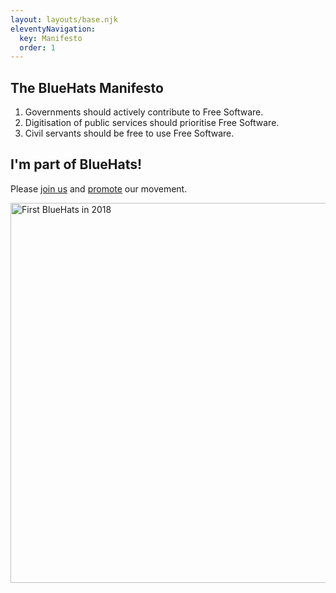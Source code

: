```yaml
---
layout: layouts/base.njk
eleventyNavigation:
  key: Manifesto
  order: 1
---
```


## The BlueHats Manifesto

1. Governments should actively contribute to Free Software.
2. Digitisation of public services should prioritise Free Software.
3. Civil servants should be free to use Free Software.

## I'm part of BlueHats!

Please [join us](join) and [promote](promote) our movement.

<img alt="First BlueHats in 2018" width="608px" src="img/bluehats_2018.webp"/>
